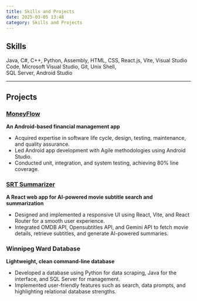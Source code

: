 ```yaml
---
title: Skills and Projects
date: 2025-03-05 13:48
category: Skills and Projects
---
```


## Skills  
Java, C#, C++, Python, Assembly, HTML, CSS, React.js, Vite, Visual Studio Code, Microsoft Visual Studio, Git, Unix Shell,  
SQL Server, Android Studio  

---

## Projects  

### [MoneyFlow](https://money-fow.ca/)  
**An Android-based financial management app**  
- Acquired expertise in software life cycle, design, testing, maintenance, and quality assurance.  
- Led Android app development with Agile methodologies using Android Studio.  
- Conducted unit, integration, and system testing, achieving 80% line coverage.  

### [SRT Summarizer](https://ashekazaman.github.io/srt-summarizer/)  
**A React web app for AI-powered movie subtitle search and summarization**  
- Designed and implemented a responsive UI using React, Vite, and React Router for a smooth user experience.  
- Integrated OMDB API, Opensubtitles API, and Gemini API to fetch movie details, retrieve subtitles, and generate AI-powered summaries.  

### Winnipeg Ward Database  
**Lightweight, clean command-line database**  
- Developed a database using Python for data scraping, Java for the interface, and SQL Server for management.  
- Implemented user-friendly features such as search, data prompts, and highlighting relational database strengths.  
